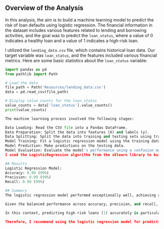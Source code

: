## Overview of the Analysis

In this analysis, the aim is to build a machine learning model to predict the risk of loan defaults using logistic regression. The financial information in the dataset includes various features related to lending and borrowing activities, and the goal was to predict the `loan_status`, where a value of 0 indicates a healthy loan and a value of 1 indicates a high-risk loan.

I utilized the `lending_data.csv` file, which contains historical loan data. Our target variable was `loan_status`, and the features included various financial metrics. Here are some basic statistics about the `loan_status` variable:

```python
import pandas as pd
from pathlib import Path

# Load the data
file_path = Path('Resources/lending_data.csv')
data = pd.read_csv(file_path)

# Display value counts for the loan_status
value_counts = data['loan_status'].value_counts()
print(value_counts)

The machine learning process involved the following stages:

Data Loading: Read the CSV file into a Pandas DataFrame.
Data Preparation: Split the data into features (X) and labels (y).
Data Splitting: Split the data into training and testing sets using train_test_split.
Model Training: Fit a logistic regression model using the training data.
Model Prediction: Make predictions on the testing data.
Model Evaluation: Evaluate the model's performance using a confusion matrix and classification report.
I used the LogisticRegression algorithm from the sklearn library to build our model.

## Results
Logistic Regression Model:
Accuracy: 0.99 (99%)
Precision: 0.99 (99%)
Recall: 0.99 (99%)

## Summary
The logistic regression model performed exceptionally well, achieving an accuracy, precision, and recall score of 0.99 (99%) across all metrics. This indicates that the model is highly effective at predicting both healthy loans (0) and high-risk loans (1).

Given the balanced performance across accuracy, precision, and recall, the logistic regression model seems to perform the best. This high level of performance is crucial because it ensures that we correctly identify both healthy and high-risk loans, minimizing potential financial risks.

In this context, predicting high-risk loans (1) accurately is particularly important to mitigate financial losses. The model's high precision and recall for predicting high-risk loans make it a valuable tool for financial institutions.

Therefore, I recommend using the logistic regression model for predicting loan risks, given its strong performance metrics and balanced predictive capabilities.

